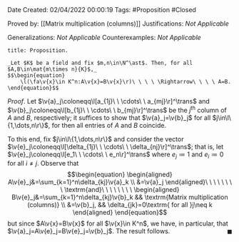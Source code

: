 <br />
<br />

Date Created: 02/04/2022 00:00:19
Tags: #Proposition #Closed

Proved by: [[Matrix multiplication (columns)]]
Justifications: _Not Applicable_

Generalizations: _Not Applicable_
Counterexamples: _Not Applicable_

``` ad-Proposition
title: Proposition.

_Let $K$ be a field and fix $m,n\in\N^\ast$. Then, for all $A,B\in\mat{m\times n}{K}$,_
$$\begin{equation}
    \l(\fa\v{x}\in K^n:A\v{x}=B\v{x}\r)\ \ \ \ \Rightarrow\ \ \ \ A=B.
\end{equation}$$

```

_Proof_. Let $\v{a}_j\coloneqq\l[a_{1j}\ \ \cdots\ \ a_{mj}\r]^\trans$ and $\v{b}_j\coloneqq\l[b_{1j}\ \ \cdots\ \ b_{mj}\r]^\trans$ be the $j^\textrm{th}$ column of $A$ and $B$, respectively; it suffices to show that $\v{a}_j=\v{b}_j$ for all $j\in\l\{1,\dots,n\r\}$, for then all entries of $A$ and $B$ coincide.

To this end, fix $j\in\l\{1,\dots,n\r\}$ and consider the vector $\v{e}_j\coloneqq\l[\delta_{1j}\ \ \cdots\ \ \delta_{nj}\r]^\trans$; that is, let $\v{e}_j\coloneqq\l[e_1\ \ \cdots\ \ e_n\r]^\trans$ where $e_j\coloneqq1$ and $e_i\coloneqq0$ for all $i\neq j$. Observe that
$$\begin{equation}
    \begin{aligned}
        A\v{e}_j&=\sum_{k=1}^n\delta_{kj}\v{a}_k \\
        &=\v{a}_j
    \end{aligned}\ \ \ \ \ \ \ \ \textrm{and}\ \ \ \ \ \ \ \ 
    \begin{aligned}
        B\v{e}_j&=\sum_{k=1}^n\delta_{kj}\v{b}_k && \textrm{Matrix multiplication (columns)} \\
        &=\v{b}_j, && \delta_{jk}=0\textrm{ for all }j\neq k
    \end{aligned}
\end{equation}$$
but since $A\v{x}=B\v{x}$ for all $\v{x}\in K^n$, we have, in particular, that $\v{a}_j=A\v{e}_j=B\v{e}_j=\v{b}_j$. The result follows.<span style="float:right;">$\blacksquare$</span>
